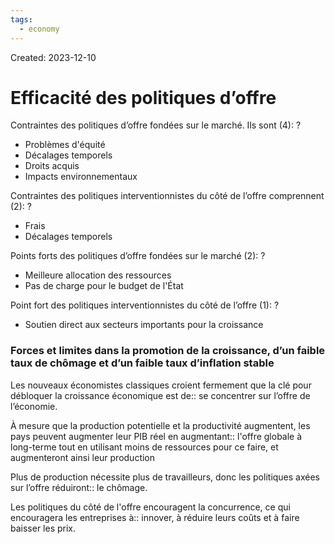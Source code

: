 ```yaml
---
tags:
  - economy
---
```

Created: 2023-12-10

# Efficacité des politiques d’offre

Contraintes des politiques d’offre fondées sur le marché. Ils sont (4):
?
- Problèmes d'équité
- Décalages temporels
- Droits acquis
- Impacts environnementaux
<!--SR:!2024-01-09,1,133-->

Contraintes des politiques interventionnistes du côté de l’offre comprennent (2):
?
- Frais
- Décalages temporels
<!--SR:!2024-01-18,14,193-->

Points forts des politiques d’offre fondées sur le marché (2):
?
- Meilleure allocation des ressources
- Pas de charge pour le budget de l'État
<!--SR:!2024-01-12,6,150-->

Point fort des politiques interventionnistes du côté de l’offre (1):
?
- Soutien direct aux secteurs importants pour la croissance
<!--SR:!2024-01-17,10,190-->

### Forces et limites dans la promotion de la croissance, d’un faible taux de chômage et d’un faible taux d’inflation stable

Les nouveaux économistes classiques croient fermement que la clé pour débloquer la croissance économique est de:: se concentrer sur l’offre de l’économie.
<!--SR:!2024-01-28,22,213-->

À mesure que la production potentielle et la productivité augmentent, les pays peuvent augmenter leur PIB réel en augmentant:: l'offre globale à long-terme tout en utilisant moins de ressources pour ce faire, et augmenteront ainsi leur production
<!--SR:!2024-01-14,10,166-->

Plus de production nécessite plus de travailleurs, donc les politiques axées sur l’offre réduiront:: le chômage.
<!--SR:!2024-01-31,25,233-->

Les politiques du côté de l'offre encouragent la concurrence, ce qui encouragera les entreprises à:: innover, à réduire leurs coûts et à faire baisser les prix.
<!--SR:!2024-01-10,17,250-->